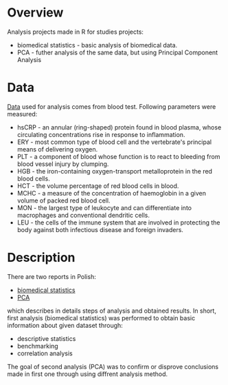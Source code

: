# Overview
Analysis projects made in R for studies projects:
- biomedical statistics - basic analysis of biomedical data.
- PCA - futher analysis of the same data, but using Principal Component Analysis

# Data
[Data](https://github.com/AronRynkiewicz/r_projects_studies/blob/master/data/przykladoweDane-Projekt.csv) used for analysis comes from blood test. Following parameters were measured:
* hsCRP - an annular (ring-shaped) protein found in blood plasma, whose circulating concentrations rise in response to inflammation.
* ERY - most common type of blood cell and the vertebrate's principal means of delivering oxygen.
* PLT - a component of blood whose function is to react to bleeding from blood vessel injury by clumping.
* HGB - the iron-containing oxygen-transport metalloprotein in the red blood cells.
* HCT - the volume percentage of red blood cells in blood.
* MCHC - a measure of the concentration of haemoglobin in a given volume of packed red blood cell.
* MON - the largest type of leukocyte and can differentiate into macrophages and conventional dendritic cells.
* LEU - the cells of the immune system that are involved in protecting the body against both infectious disease and foreign invaders.

# Description
There are two reports in Polish:
* [biomedical statistics](https://github.com/AronRynkiewicz/r_projects_studies/blob/master/biomedical_statistics/lab1.pdf)
* [PCA](https://github.com/AronRynkiewicz/r_projects_studies/blob/master/PCA/lab2.pdf)

which describes in details steps of analysis and obtained results. In short, first analysis (biomedical statistics) was performed to obtain basic information about given dataset through:
* descriptive statistics
* benchmarking
* correlation analysis

The goal of second analysis (PCA) was to confirm or disprove conclusions made in first one through using diffrent analysis method. 

